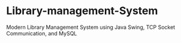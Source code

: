 # Library-management-System
Modern Library Management System using Java Swing, TCP Socket Communication, and MySQL
